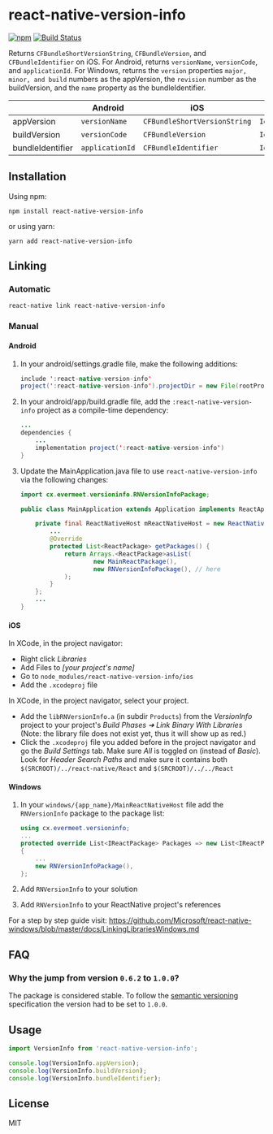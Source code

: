 # react-native-version-info

[![npm](https://img.shields.io/npm/v/react-native-version-info.svg?style=flat&colorB=CB3837)](https://www.npmjs.com/package/react-native-version-info)
[![Build Status](https://travis-ci.org/tessus/react-native-version-info.svg?branch=master)](https://travis-ci.org/tessus/react-native-version-info)

<!--
![Downloads per month](https://img.shields.io/npm/dm/react-native-version-info.svg?colorB=blue)
![Downloads total](https://img.shields.io/npm/dt/react-native-version-info.svg?colorB=blue)
-->

Returns `CFBundleShortVersionString`, `CFBundleVersion`, and `CFBundleIdentifier` on iOS. For Android, returns `versionName`, `versionCode`, and `applicationId`. For Windows, returns the `version` properties `major, minor, and build` numbers as the appVersion, the `revision` number as the buildVersion, and the `name` property as the bundleIdentifier.

|                  | Android         | iOS                          | Windows              | Example            |
| ---------------- | --------------- | ---------------------------- | -------------------- | ------------------ |
| appVersion       | `versionName`   | `CFBundleShortVersionString` | `Identity[version]`  | `1.0.2`            |
| buildVersion     | `versionCode`   | `CFBundleVersion`            | `Identity[revision]` | `42`               |
| bundleIdentifier | `applicationId` | `CFBundleIdentifier`         | `Identity[name]`     | `com.foo.bar.MyApp`|

## Installation

Using npm:

```shell
npm install react-native-version-info
```

or using yarn:

```shell
yarn add react-native-version-info
```

## Linking

### Automatic

```shell
react-native link react-native-version-info
```

### Manual

#### Android

1. In your android/settings.gradle file, make the following additions:

	```java
	include ':react-native-version-info'
	project(':react-native-version-info').projectDir = new File(rootProject.projectDir, '../node_modules/react-native-version-info/android')
	```

2. In your android/app/build.gradle file, add the `:react-native-version-info` project as a compile-time dependency:

	```java
	...
	dependencies {
	    ...
	    implementation project(':react-native-version-info')
	}
	```

3. Update the MainApplication.java file to use `react-native-version-info` via the following changes:

	```java
	import cx.evermeet.versioninfo.RNVersionInfoPackage;

	public class MainApplication extends Application implements ReactApplication {

	    private final ReactNativeHost mReactNativeHost = new ReactNativeHost(this) {
	        ...
	        @Override
	        protected List<ReactPackage> getPackages() {
	            return Arrays.<ReactPackage>asList(
	                    new MainReactPackage(),
	                    new RNVersionInfoPackage(), // here
	            );
	        }
	    };
	    ...
	}
	```

#### iOS

In XCode, in the project navigator:

- Right click _Libraries_
- Add Files to _[your project's name]_
- Go to `node_modules/react-native-version-info/ios`
- Add the `.xcodeproj` file

In XCode, in the project navigator, select your project.

- Add the `libRNVersionInfo.a` (in subdir `Products`) from the _VersionInfo_ project to your project's _Build Phases ➜ Link Binary With Libraries_ (Note: the library file does not exist yet, thus it will show up as red.)
- Click the `.xcodeproj` file you added before in the project navigator and go the _Build Settings_ tab. Make sure _All_ is toggled on (instead of _Basic_). Look for _Header Search Paths_ and make sure it contains both `$(SRCROOT)/../react-native/React` and `$(SRCROOT)/../../React`

#### Windows

1. In your `windows/{app_name}/MainReactNativeHost` file add the `RNVersionInfo` package to the package list:

	```c#
	using cx.evermeet.versioninfo;
	...
	protected override List<IReactPackage> Packages => new List<IReactPackage>
	{
	    ...
	    new RNVersionInfoPackage(),
	};
	```

2. Add `RNVersionInfo` to your solution

3. Add `RNVersionInfo` to your ReactNative project's references

For a step by step guide visit:
https://github.com/Microsoft/react-native-windows/blob/master/docs/LinkingLibrariesWindows.md

## FAQ

### Why the jump from version `0.6.2` to `1.0.0`?

The package is considered stable. To follow the [semantic versioning](https://semver.org/) specification the version had to be set to `1.0.0`.

## Usage

```javascript
import VersionInfo from 'react-native-version-info';

console.log(VersionInfo.appVersion);
console.log(VersionInfo.buildVersion);
console.log(VersionInfo.bundleIdentifier);
```

## License

MIT
